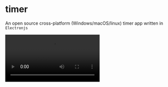 # timer
An open source cross-platform (Windows/macOS/linux) timer app
written in `Electronjs`

<video src='https://www.youtube.com/watch?v=GdAmYadAwtk&feature=youtu.be'/>

